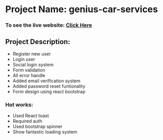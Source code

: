 # Project Name: genius-car-services

### To see the live website: [Click Here](https://genius-car-services-b5509.web.app/)

## Project Description:
- Register new user
- Login user
- Social login system
- Form validation
- All error handle
- Added email verification system
- Added password reset funtionality
- Form design using react bootstrap

### Hot works:
- Used React toast
- Required auth
- Used bootstrap spinner
- Show fantastic loading system
